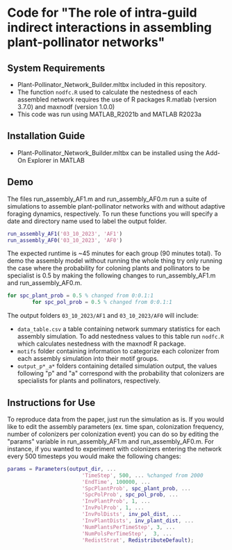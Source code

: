 # Code for "The role of intra-guild indirect interactions in assembling plant-pollinator networks"

## System Requirements

* Plant-Pollinator_Network_Builder.mltbx included in this repository. 
* The function ```nodfc.R``` used to calculate the nestedness of each assembled network requires the use of R packages R.matlab (version 3.7.0) and maxnodf (version 1.0.0)
* This code was run using MATLAB_R2021b and MATLAB R2023a

## Installation Guide 

* Plant-Pollinator_Network_Builder.mltbx can be installed using the Add-On Explorer in MATLAB

## Demo

The files run_assembly_AF1.m and run_assembly_AF0.m run a suite of simulations to assemble plant-pollinator networks with and without adaptive foraging dynamics, respectively. To run these functions you will specify a date and directory name used to label the output folder.

```matlab
run_assembly_AF1('03_10_2023', 'AF1')
run_assembly_AF0('03_10_2023', 'AF0')
```

The expected runtime is ~45 minutes for each group (90 minutes total). To demo the assembly model without running the whole thing try only running the case where the probability for coloning plants and pollinators to be specialist is 0.5 by making the following changes to run_assembly_AF1.m and run_assembly_AF0.m.

```matlab
for spc_plant_prob = 0.5 % changed from 0:0.1:1
        for spc_pol_prob = 0.5 % changed from 0:0.1:1
```

The output folders ```03_10_2023/AF1``` and ```03_10_2023/AF0``` will include:

* ```data_table.csv``` a table containing network summary statistics for each assembly simulation. To add nestedness values to this table run ```nodfc.R``` which calculates nestedness with the maxnodf R package.
* ```motifs``` folder containing information to categorize each colonizer from each assembly simulation into their motif groups. 
* ```output_p*_a*``` folders containing detailed simulation output, the values following "p" and "a" correspond with the probability that colonizers are specialists for plants and pollinators, respectively.

## Instructions for Use

To reproduce data from the paper, just run the simulation as is. If you would like to edit the assembly parameters (ex. time span, colonization frequency, number of colonizers per colonization event) you can do so by editing the "params" variable in run_assembly_AF1.m and run_assembly_AF0.m. For instance, if you wanted to experiment with colonizers entering the network every 500 timesteps you would make the following changes:

```matlab
params = Parameters(output_dir, ...
                        'TimeStep', 500, ... %changed from 2000 
                        'EndTime', 100000, ...
                        'SpcPlantProb', spc_plant_prob, ...
                        'SpcPolProb', spc_pol_prob, ...
                        'InvPlantProb', 1, ...
                        'InvPolProb', 1, ...
                        'InvPolDists', inv_pol_dist, ...
                        'InvPlantDists', inv_plant_dist, ...
                        'NumPlantsPerTimeStep', 3, ...
                        'NumPolsPerTimeStep',  3, ...
                        'RedistStrat', RedistributeDefault);
```

